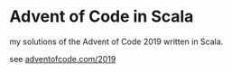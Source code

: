 # Advent of Code in Scala

my solutions of the Advent of Code 2019 written in Scala.

see [adventofcode.com/2019](adventofcode.com/2019)
